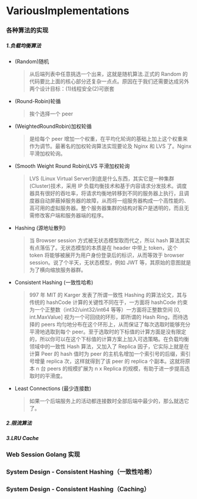 # VariousImplementations

### 各种算法的实现

##### 1.负载均衡算法

- (Random)随机

  > 从后端列表中任意挑选一个出来，这就是随机算法.正式的 Random 的代码要比上面的核心部分还复杂一点点。原因在于我们还需要达成另外两个设计目标：(1)线程安全(2)可嵌套

- (Round-Robin)轮循

  > 挨个选择一个 peer

- (WeightedRoundRobin)加权轮循

  > 是给每个 peer 增加一个权重，在平均化轮询的基础上加上这个权重来作为调节。最著名的加权轮询算法实现要论及 Nginx 和 LVS 了。Nginx 平滑加权轮询。

- (Smooth Weight Round Robin)LVS 平滑加权轮询

  > LVS (Linux Virtual Server)到底是什么东西，其实它是一种集群(Cluster)技术，采用 IP 负载均衡技术和基于内容请求分发技术。调度器具有很好的吞吐率，将请求均衡地转移到不同的服务器上执行，且调度器自动屏蔽掉服务器的故障，从而将一组服务器构成一个高性能的、高可用的虚拟服务器。整个服务器集群的结构对客户是透明的，而且无需修改客户端和服务器端的程序。

- Hashing (源地址散列)

  > 当 Browser session 方式被无状态模型取而代之，所以 hash 算法其实有点落伍了。无状态模型的本质是在 header 中带上 token，这个 token 将能够被展开为用户身份登录后的标识，从而等效于 browser session。说了个半天，无状态模型，例如 JWT 等，其原始的意图就是为了横向缩放服务器群。

- Consistent Hashing (一致性哈希)

  > 997 年 MIT 的 Karger 发表了所谓一致性 Hashing 的算法论文，其与传统的 hashCode 计算的关键性不同在于，一方面将 hashCode 约束为一个正整数（int32/uint32/int64 等等）一方面将正整数空间 [0, int.MaxValue] 视为一个可回绕的环形，即所谓的 Hash Ring，而待选择的 peers 均匀地分布在这个环形上，从而保证了每次选取时能够充分平滑地选取到每个 peer。至于选取时的下标值的计算方面是没有限定的，所以你可以在这个下标值的计算方案上加入可选策略。在负载均衡领域中的一致性 Hash 算法，又加入了 Replica 因子，它实际上就是在计算 Peer 的 hash 值时为 peer 的主机名增加一个索引号的后缀，索引号增量 replica 次，这样就得到了该 peer 的 replica 个副本。这就将原本 n 台 peers 的规模扩展为 n x Replica 的规模，有助于进一步提高选取时的平滑度。

- Least Connections (最少连接数)

  > 如果一个后端服务上的活动都连接数时全部后端中最少的，那么就选它了。

##### 2.限流算法

##### 3.LRU Cache

### Web Session Golang 实现

### System Design - Consistent Hashing（一致性哈希）

### System Design - Consistent Hashing（Caching）

